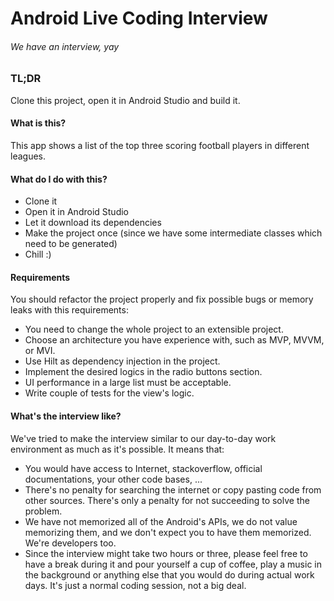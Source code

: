 # Android Live Coding Interview
######  We have an interview, yay

### TL;DR

Clone this project, open it in Android Studio and build it.

#### What is this?

This app shows a list of the top three scoring football players in different leagues.

#### What do I do with this?

- Clone it
- Open it in Android Studio
- Let it download its dependencies
- Make the project once (since we have some intermediate classes which need to be generated)
- Chill :)

#### Requirements

You should refactor the project properly and fix possible bugs or memory leaks with this requirements:

- You need to change the whole project to an extensible project. 
- Choose an architecture you have experience with, such as MVP, MVVM, or MVI.
- Use Hilt as dependency injection in the project.
- Implement the desired logics in the radio buttons section.
- UI performance in a large list must be acceptable.
- Write couple of tests for the view's logic.


#### What's the interview like?

We've tried to make the interview similar to our day-to-day work environment as much as it's
possible. It means that:

- You would have access to Internet, stackoverflow, official documentations, your other code
  bases, ...
- There's no penalty for searching the internet or copy pasting code from other sources. There's
  only a penalty for not succeeding to solve the problem.
- We have not memorized all of the Android's APIs, we do not value memorizing them, and we don't
  expect you to have them memorized. We're developers too.
- Since the interview might take two hours or three, please feel free to have a break during it and
  pour yourself a cup of coffee, play a music in the background or anything else that you would
  do during actual work days. It's just a normal coding session, not a big deal.
